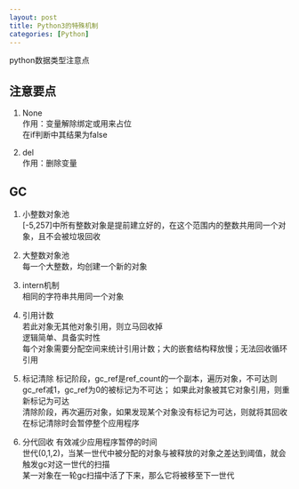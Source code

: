 ```yaml
---
layout: post
title: Python3的特殊机制
categories: [Python]
---
```


python数据类型注意点

<!-- more -->
## 注意要点
1. None  
作用：变量解除绑定或用来占位  
在if判断中其结果为false

2. del  
作用：删除变量

## GC
1. 小整数对象池  
[-5,257]中所有整数对象是提前建立好的，在这个范围内的整数共用同一个对象，且不会被垃圾回收

2. 大整数对象池  
每一个大整数，均创建一个新的对象

3. intern机制  
相同的字符串共用同一个对象

4. 引用计数  
若此对象无其他对象引用，则立马回收掉  
逻辑简单、具备实时性  
每个对象需要分配空间来统计引用计数；大的嵌套结构释放慢；无法回收循环引用

5. 标记清除
标记阶段，gc_ref是ref_count的一个副本，遍历对象，不可达则gc_ref减1，gc_ref为0的被标记为不可达；
如果此对象被其它对象引用，则重新标记为可达  
清除阶段，再次遍历对象，如果发现某个对象没有标记为可达，则就将其回收  
在标记清除时会暂停整个应用程序

6. 分代回收
有效减少应用程序暂停的时间  
世代(0,1,2)，当某一世代中被分配的对象与被释放的对象之差达到阈值，就会触发gc对这一世代的扫描  
某一对象在一轮gc扫描中活了下来，那么它将被移至下一世代

